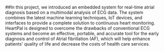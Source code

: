##In this project, we introduced an embedded system for real-time atrial diagnosis based on a multimodal analysis of ECG data. The system combines the latest machine learning techniques, IoT devices, and interfaces to provide a complete solution to continuous heart monitoring. HeartPal is designed to overcome the drawbacks of conventional ECG systems and become an effective, portable, and accurate tool for the early diagnosis and control of Atrial fibrillation (AF), which will help enhance patients' quality of life and decrease the costs of health care services.
